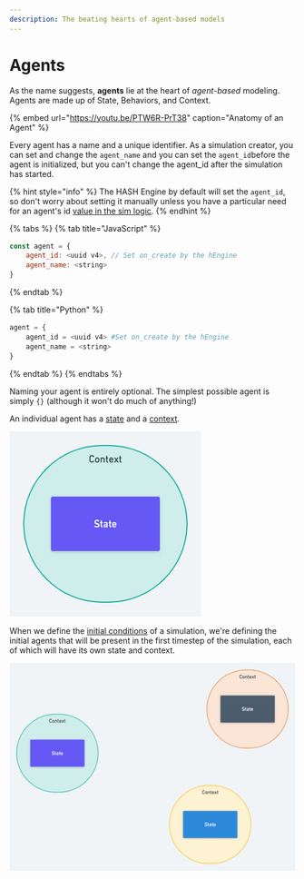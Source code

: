 ```yaml
---
description: The beating hearts of agent-based models
---
```


# Agents

As the name suggests, **agents** lie at the heart of _agent_-_based_ modeling. Agents are made up of State, Behaviors, and Context.

{% embed url="https://youtu.be/PTW6R-PrT38" caption="Anatomy of an Agent" %}

Every agent has a name and a unique identifier. As a simulation creator, you can set and change the `agent_name` and you can set the `agent_id`before the agent is initialized, but you can't change the agent\_id after the simulation has started.

{% hint style="info" %}
The HASH Engine by default will set the `agent_id`, so don't worry about setting it manually unless you have a particular need for an agent's id [value in the sim logic](../libraries/hash/agent.md#generateagentid).
{% endhint %}

{% tabs %}
{% tab title="JavaScript" %}
```javascript
const agent = {
    agent_id: <uuid v4>, // Set on_create by the hEngine
    agent_name: <string>
}
```
{% endtab %}

{% tab title="Python" %}
```python
agent = {
    agent_id = <uuid v4> #Set on_create by the hEngine
    agent_name = <string>
}
```
{% endtab %}
{% endtabs %}

Naming your agent is entirely optional. The simplest possible agent is simply `{}` \(although it won't do much of anything!\)

An individual agent has a [state](state.md) and a [context](context.md).

![An Agent](../../.gitbook/assets/image%20%2814%29.png)

When we define the [initial conditions](initial-state.md) of a simulation, we're defining the initial agents that will be present in the first timestep of the simulation, each of which will have its own state and context.

![Three agents, ready to simulate.](../../.gitbook/assets/image%20%2813%29.png)

